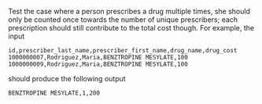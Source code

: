 Test the case where a person prescribes a drug multiple times, she should only be counted once towards the number of unique prescribers; each prescription should still contribute to the total cost though. For example, the input

```
id,prescriber_last_name,prescriber_first_name,drug_name,drug_cost
1000000007,Rodriguez,Maria,BENZTROPINE MESYLATE,100
1000000009,Rodriguez,Maria,BENZTROPINE MESYLATE,100
```

should produce the following output

```
BENZTROPINE MESYLATE,1,200
```
